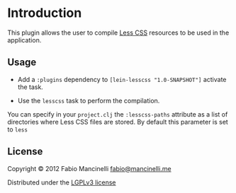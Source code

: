 # Introduction

This plugin allows the user to compile [Less CSS](http://lesscss.org/) resources to be used in the application.

## Usage

* Add a `:plugins` dependency to `[lein-lesscss "1.0-SNAPSHOT"]` activate the task.

* Use the `lesscss` task to perform the compilation.

You can specify in your `project.clj` the `:lesscss-paths` attribute as a list of directories where Less CSS files are stored. By default this parameter is set to `less`

## License

Copyright © 2012 Fabio Mancinelli <fabio@mancinelli.me>

Distributed under the [LGPLv3 license](http://www.gnu.org/licenses/lgpl-3.0.en.html)

